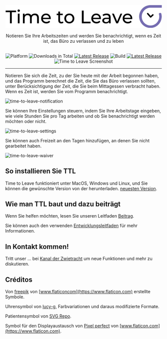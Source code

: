 <div align="center">
  <img src="../assets/timetoleave.png" alt="Time to Leave Logo">

  <p>Notieren Sie Ihre Arbeitszeiten und werden Sie benachrichtigt, wenn es Zeit ist, das Büro zu verlassen und zu leben</p>

  <br/>

<img src="https://img.shields.io/badge/platforms-Windows%20%7C%20MacOS%20%7C%20Linux-green" alt="Platform">
<img src="https://img.shields.io/github/downloads/thamara/time-to-leave/total" alt="Downloads in Total">
<a href="https://github.com/thamara/time-to-leave/releases/tag/v.1.5.5"><img src="https://img.shields.io/github/v/release/thamara/time-to-leave" alt="Latest Release"></a>
<img src="https://img.shields.io/github/workflow/status/thamara/time-to-leave/Code%20Coverage" alt="Build">
<a href="http://makeapullrequest.com/"><img src="https://img.shields.io/badge/PRs-welcome-purple" alt="Latest Release"></a>

   <br/>

  <img src="https://user-images.githubusercontent.com/3754225/94519528-4e549900-0248-11eb-8872-b6fb2d47f43c.jpg" alt="Time to Leave Screenshot">

  <br/>

</div>

---

Notieren Sie sich die Zeit, zu der Sie heute mit der Arbeit begonnen haben, und das Programm berechnet die Zeit, die Sie das Büro verlassen sollten, unter Berücksichtigung der Zeit, die Sie beim Mittagessen verbracht haben. Wenn es Zeit ist, werden Sie vom Programm benachrichtigt.

![time-to-leave-notification](https://user-images.githubusercontent.com/3754225/94519526-4dbc0280-0248-11eb-9738-ffae936cfa4a.jpg)


Sie können Ihre Einstellungen steuern, indem Sie Ihre Arbeitstage eingeben, wie viele Stunden Sie pro Tag arbeiten und ob Sie benachrichtigt werden möchten oder nicht.

![time-to-leave-settings](https://user-images.githubusercontent.com/3754225/94519531-4eed2f80-0248-11eb-9303-78f9abe69201.jpg)

Sie können auch Freizeit an den Tagen hinzufügen, an denen Sie nicht gearbeitet haben.

![time-to-leave-waiver](https://user-images.githubusercontent.com/3754225/94762058-4e79a380-03c4-11eb-8f28-1c480dbf8b5c.png)

## So installieren Sie TTL

Time to Leave funktioniert unter MacOS, Windows und Linux, und Sie können die gewünschte Version von der herunterladen. [neuesten Version](https://github.com/thamara/time-to-leave/releases/tag/v.1.5.5).

## Wie man TTL baut und dazu beiträgt

Wenn Sie helfen möchten, lesen Sie unseren Leitfaden [Beitrag](../CONTRIBUTING.md).

Sie können auch den verwenden [Entwicklungsleitfaden](../DEVELOPMENT.md) für mehr Informationen.


## In Kontakt kommen!
Tritt unser ... bei [Kanal der Zwietracht](https://discord.gg/P3KkEF5) um neue Funktionen und mehr zu diskutieren.

## Créditos


Von [freepik](https://www.flaticon.com/authors/freepik) von [www.flaticoncom](https://www.flaticon.com) erstellte Symbole.

Uhrensymbol von [lucy-g](https://icon-icons.com/icon/timer/121243), Farbvariationen und daraus modifizierte Formate.

Patientensymbol von [SVG Repo](https://www.svgrepo.com/svg/271898/sick).

Symbol für den Displayaustausch von [Pixel perfect](https://www.flaticon.com/authors/pixel-perfect) von [www.flaticon.com](https://www.flaticon.com).
